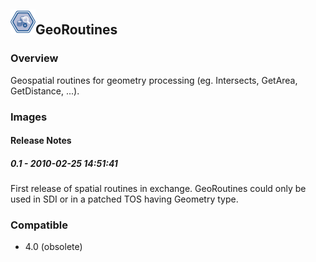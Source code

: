 ## <img src='./logo.jpg' width='40' height='40'>GeoRoutines

### Overview
Geospatial routines for geometry processing (eg. Intersects, GetArea, GetDistance, ...).
### Images




#### Release Notes

##### 0.1 - 2010-02-25 14:51:41
First release of spatial routines in exchange. GeoRoutines could only be used in SDI or in a patched TOS having Geometry type.
### Compatible
 -  4.0 (obsolete)